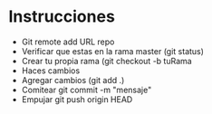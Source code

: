 


# Instrucciones
  - Git remote add  URL repo
  - Verificar que estas en la rama master (git status)
  - Crear tu propia rama (git checkout -b tuRama
  - Haces cambios
  - Agregar cambios (git add .)
  - Comitear git commit -m "mensaje" 
  - Empujar git push origin HEAD
